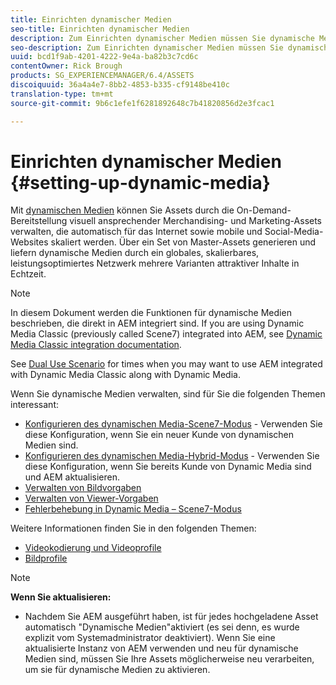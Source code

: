 ```yaml
---
title: Einrichten dynamischer Medien
seo-title: Einrichten dynamischer Medien
description: Zum Einrichten dynamischer Medien müssen Sie dynamische Medien konfigurieren und Bild- sowie Viewer-Vorgaben verwalten.
seo-description: Zum Einrichten dynamischer Medien müssen Sie dynamische Medien konfigurieren und Bild- sowie Viewer-Vorgaben verwalten.
uuid: bcd1f9ab-4201-4222-9e4a-ba82b3c7cd6c
contentOwner: Rick Brough
products: SG_EXPERIENCEMANAGER/6.4/ASSETS
discoiquuid: 36a4a4e7-8bb2-4853-b335-cf9148be410c
translation-type: tm+mt
source-git-commit: 9b6c1efe1f6281892648c7b41820856d2e3fcac1

---
```



# Einrichten dynamischer Medien {#setting-up-dynamic-media}

Mit [dynamischen Medien](https://www.adobe.com/solutions/web-experience-management/dynamic-media.html) können Sie Assets durch die On-Demand-Bereitstellung visuell ansprechender Merchandising- und Marketing-Assets verwalten, die automatisch für das Internet sowie mobile und Social-Media-Websites skaliert werden. Über ein Set von Master-Assets generieren und liefern dynamische Medien durch ein globales, skalierbares, leistungsoptimiertes Netzwerk mehrere Varianten attraktiver Inhalte in Echtzeit.

>[!NOTE]
>
>In diesem Dokument werden die Funktionen für dynamische Medien beschrieben, die direkt in AEM integriert sind. If you are using Dynamic Media Classic (previously called Scene7) integrated into AEM, see [Dynamic Media Classic integration documentation](/help/sites-administering/scene7.md).
>
>See [Dual Use Scenario](/help/sites-administering/scene7.md#dual-use-scenario) for times when you may want to use AEM integrated with Dynamic Media Classic along with Dynamic Media.

Wenn Sie dynamische Medien verwalten, sind für Sie die folgenden Themen interessant:

* [Konfigurieren des dynamischen Media-Scene7-Modus](config-dms7.md) - Verwenden Sie diese Konfiguration, wenn Sie ein neuer Kunde von dynamischen Medien sind.
* [Konfigurieren des dynamischen Media-Hybrid-Modus](config-dynamic.md) - Verwenden Sie diese Konfiguration, wenn Sie bereits Kunde von Dynamic Media sind und AEM aktualisieren.
* [Verwalten von Bildvorgaben](managing-image-presets.md)
* [Verwalten von Viewer-Vorgaben](managing-viewer-presets.md)
* [Fehlerbehebung in Dynamic Media – Scene7-Modus](troubleshoot-dms7.md)

Weitere Informationen finden Sie in den folgenden Themen:

* [Videokodierung und Videoprofile](video-profiles.md)
* [Bildprofile](image-profiles.md)

>[!NOTE]
>
>**Wenn Sie aktualisieren:**
>
>* Nachdem Sie AEM ausgeführt haben, ist für jedes hochgeladene Asset automatisch &quot;Dynamische Medien&quot;aktiviert (es sei denn, es wurde explizit vom Systemadministrator deaktiviert). Wenn Sie eine aktualisierte Instanz von AEM verwenden und neu für dynamische Medien sind, müssen Sie Ihre Assets möglicherweise neu verarbeiten, um sie für dynamische Medien zu aktivieren.